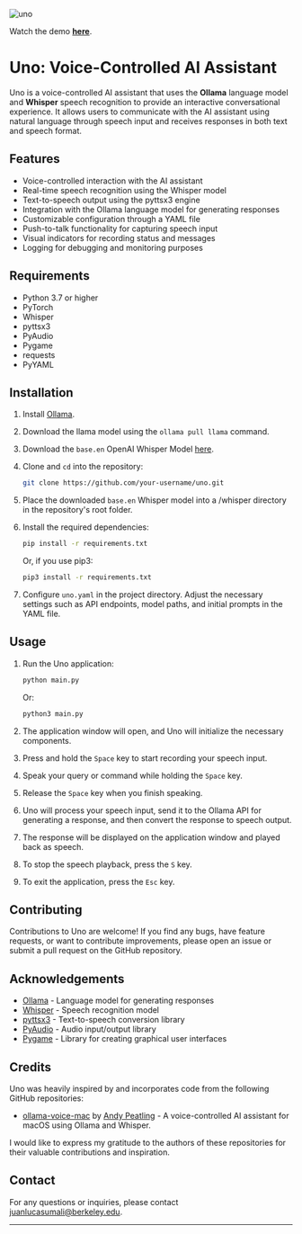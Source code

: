 
![uno](https://github.com/juanlucasumali/uno/assets/85742113/5961cdf6-b064-4d0f-9b3e-463749dab8ce)

Watch the demo [**here**](https://www.youtube.com/watch?v=eYxorWUVw1g).

# Uno: Voice-Controlled AI Assistant

Uno is a voice-controlled AI assistant that uses the **Ollama** language model and **Whisper** speech recognition to provide an interactive conversational experience. It allows users to communicate with the AI assistant using natural language through speech input and receives responses in both text and speech format.

## Features

- Voice-controlled interaction with the AI assistant
- Real-time speech recognition using the Whisper model
- Text-to-speech output using the pyttsx3 engine
- Integration with the Ollama language model for generating responses
- Customizable configuration through a YAML file
- Push-to-talk functionality for capturing speech input
- Visual indicators for recording status and messages
- Logging for debugging and monitoring purposes

## Requirements

- Python 3.7 or higher
- PyTorch
- Whisper
- pyttsx3
- PyAudio
- Pygame
- requests
- PyYAML

## Installation

1. Install [Ollama](https://ollama.com/).
2. Download the llama model using the `ollama pull llama` command.
3. Download the `base.en` OpenAI Whisper Model [here](https://github.com/openai/whisper/discussions/63#discussioncomment-3798552).
4. Clone and `cd` into the repository:

   ```bash
   git clone https://github.com/your-username/uno.git
   ```
5. Place the downloaded `base.en` Whisper model into a /whisper directory in the repository's root folder.
6. Install the required dependencies:

   ```bash
   pip install -r requirements.txt
   ```
   Or, if you use pip3:
    ```bash
   pip3 install -r requirements.txt
   ```

7. Configure `uno.yaml` in the project directory. Adjust the necessary settings such as API endpoints, model paths, and initial prompts in the YAML file.

## Usage

1. Run the Uno application:

   ```bash
   python main.py
   ```
   Or:
      ```bash
   python3 main.py
   ```

3. The application window will open, and Uno will initialize the necessary components.

4. Press and hold the `Space` key to start recording your speech input.

5. Speak your query or command while holding the `Space` key.

6. Release the `Space` key when you finish speaking.

7. Uno will process your speech input, send it to the Ollama API for generating a response, and then convert the response to speech output.

8. The response will be displayed on the application window and played back as speech.

9. To stop the speech playback, press the `S` key.

10. To exit the application, press the `Esc` key.

## Contributing

Contributions to Uno are welcome! If you find any bugs, have feature requests, or want to contribute improvements, please open an issue or submit a pull request on the GitHub repository.

## Acknowledgements

- [Ollama](https://ollama.com/) - Language model for generating responses
- [Whisper](https://github.com/openai/whisper) - Speech recognition model
- [pyttsx3](https://github.com/nateshmbhat/pyttsx3) - Text-to-speech conversion library
- [PyAudio](https://people.csail.mit.edu/hubert/pyaudio/) - Audio input/output library
- [Pygame](https://www.pygame.org/) - Library for creating graphical user interfaces

## Credits

Uno was heavily inspired by and incorporates code from the following GitHub repositories:

- [ollama-voice-mac](https://github.com/apeatling/ollama-voice-mac) by [Andy Peatling](https://github.com/apeatling) - A voice-controlled AI assistant for macOS using Ollama and Whisper.

I would like to express my gratitude to the authors of these repositories for their valuable contributions and inspiration. 

## Contact

For any questions or inquiries, please contact [juanlucasumali@berkeley.edu](mailto:juanlucasumali@berkeley.edu).

---
